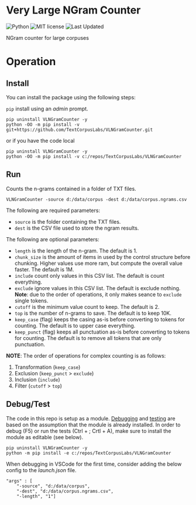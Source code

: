 # Very Large NGram Counter

![Python](https://img.shields.io/badge/python-3.x-blue.svg)
![MIT license](https://img.shields.io/badge/License-MIT-green.svg)
![Last Updated](https://img.shields.io/badge/Last%20Updated-2023.01.20-success.svg)

NGram counter for large corpuses

# Operation

## Install

You can install the package using the following steps:

`pip` install using an _admin_ prompt.

```{ps1}
pip uninstall VLNGramCounter -y
python -OO -m pip install -v git+https://github.com/TextCorpusLabs/VLNGramCounter.git
```

or if you have the code local

```{ps1}
pip uninstall VLNGramCounter -y
python -OO -m pip install -v c:/repos/TextCorpusLabs/VLNGramCounter
```

## Run

Counts the n-grams contained in a folder of TXT files.

```{ps1}
VLNGramCounter -source d:/data/corpus -dest d:/data/corpus.ngrams.csv
```

The following are required parameters:

* `source` is the folder containing the TXT files.
* `dest` is the CSV file used to store the ngram results.

The following are optional parameters:

* `length` is the length of the n-gram.
  The default is 1.
* `chunk_size` is the amount of items in used by the control structure before chunking.
  Higher values use more ram, but compute the overall value faster.
  The default is 1M.
* `include` count only values in this CSV list.
  The default is count everything.
* `exclude` ignore values in this CSV list.
  The default is exclude nothing.
  **Note**: due to the order of operations, it only makes seance to `exclude` single tokens.
* `cutoff` is the minimum value count to keep.
  The default is 2.
* `top` is the number of n-grams to save.
  The default is to keep 10K.
* `keep_case` (flag) keeps the casing as-is before converting to tokens for counting.
  The default is to upper case everything.
* `keep_punct` (flag) keeps all punctuation as-is before converting to tokens for counting.
  The default is to remove all tokens that are only punctuation.

**NOTE**: The order of operations for complex counting is as follows:

1. Transformation (`keep_case`)
2. Exclusion (`keep_punct` > `exclude`)
3. Inclusion (`include`)
4. Filter (`cutoff` > `top`)

## Debug/Test

The code in this repo is setup as a module.
[Debugging](https://code.visualstudio.com/docs/python/debugging#_module) and [testing](https://code.visualstudio.com/docs/python/testing) are based on the assumption that the module is already installed.
In order to debug (F5) or run the tests (Ctrl + ; Crtl + A), make sure to install the module as editable (see below).

```{ps1}
pip uninstall VLNGramCounter -y
python -m pip install -e c:/repos/TextCorpusLabs/VLNGramCounter
```

When debugging in VSCode for the first time, consider adding the below config to the _launch.json_ file.

```{json}
"args" : [
    "-source", "d:/data/corpus",
    "-dest", "d:/data/corpus.ngrams.csv",
    "-length", "1"]
```